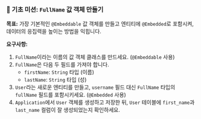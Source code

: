 ### 🥉 기초 미션: `FullName` 값 객체 만들기

**목표:** 가장 기본적인 `@Embeddable` 값 객체를 만들고 엔티티에 `@Embedded`로 포함시켜, 데이터의 응집력을 높이는 방법을 익힙니다.

**요구사항:**
1. `FullName`이라는 이름의 값 객체 클래스를 만드세요. (`@Embeddable` 사용)
2. `FullName`은 다음 두 필드를 가져야 합니다.
    * `firstName`: `String` 타입 (이름)
    * `lastName`: `String` 타입 (성)
3. `User`라는 새로운 엔티티를 만들고, `username` 필드 대신 `FullName` 타입의 `fullName` 필드를 포함시키세요. (`@Embedded` 사용)
4. `Application`에서 `User` 객체를 생성하고 저장한 뒤, `User` 테이블에 `first_name`과 `last_name` 컬럼이 잘 생성되었는지 확인하세요.